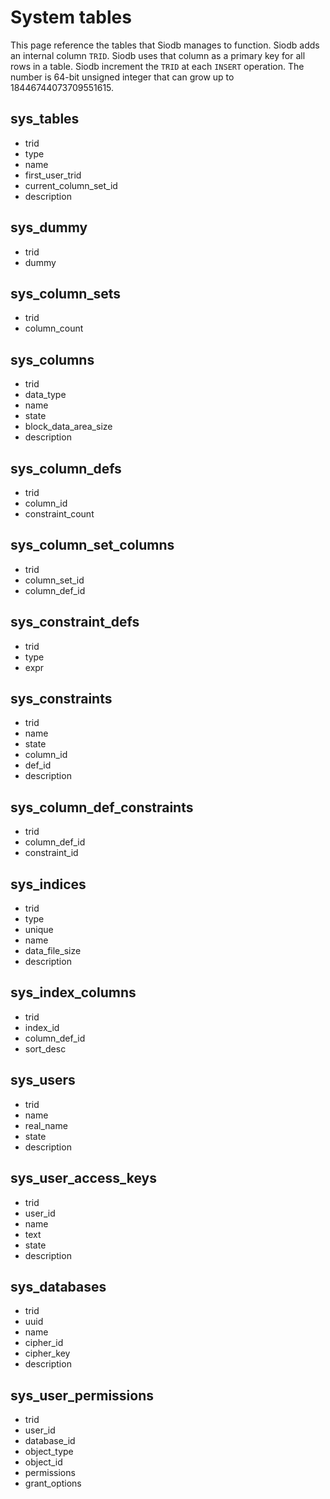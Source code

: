 # System tables

This page reference the tables that Siodb manages to function.
Siodb adds an internal column `TRID`. Siodb uses that column as a primary key for all
rows in a table. Siodb increment the `TRID` at each `INSERT` operation.
The number is 64-bit unsigned integer that can grow up to 18446744073709551615.

## sys_tables

- trid
- type
- name
- first_user_trid
- current_column_set_id
- description

## sys_dummy

- trid
- dummy

## sys_column_sets

- trid
- column_count

## sys_columns

- trid
- data_type
- name
- state
- block_data_area_size
- description

## sys_column_defs

- trid
- column_id
- constraint_count

## sys_column_set_columns

- trid
- column_set_id
- column_def_id

## sys_constraint_defs

- trid
- type
- expr

## sys_constraints

- trid
- name
- state
- column_id
- def_id
- description

## sys_column_def_constraints

- trid
- column_def_id
- constraint_id

## sys_indices

- trid
- type
- unique
- name
- data_file_size
- description

## sys_index_columns

- trid
- index_id
- column_def_id
- sort_desc

## sys_users

- trid
- name
- real_name
- state
- description

## sys_user_access_keys

- trid
- user_id
- name
- text
- state
- description

## sys_databases

- trid
- uuid
- name
- cipher_id
- cipher_key
- description

## sys_user_permissions

- trid
- user_id
- database_id
- object_type
- object_id
- permissions
- grant_options
